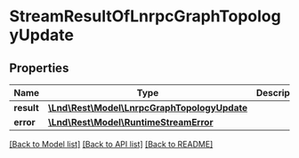 # StreamResultOfLnrpcGraphTopologyUpdate

## Properties
Name | Type | Description | Notes
------------ | ------------- | ------------- | -------------
**result** | [**\Lnd\Rest\Model\LnrpcGraphTopologyUpdate**](LnrpcGraphTopologyUpdate.md) |  | [optional] 
**error** | [**\Lnd\Rest\Model\RuntimeStreamError**](RuntimeStreamError.md) |  | [optional] 

[[Back to Model list]](../README.md#documentation-for-models) [[Back to API list]](../README.md#documentation-for-api-endpoints) [[Back to README]](../README.md)


